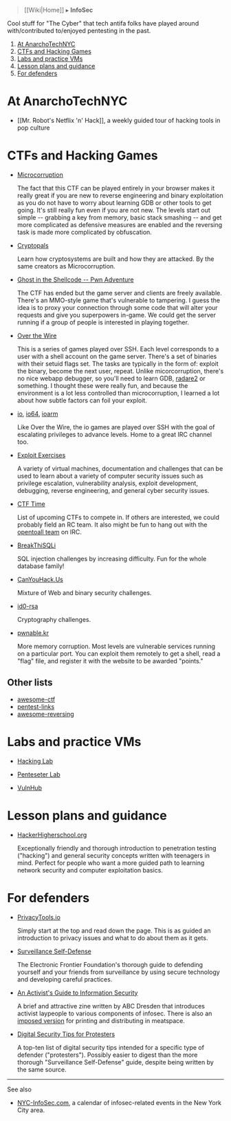 > [[Wiki|Home]] ▸ **InfoSec**

Cool stuff for "The Cyber" that tech antifa folks have played around with/contributed to/enjoyed pentesting in the past.

1. [At AnarchoTechNYC](#at-anarchotechnyc)
1. [CTFs and Hacking Games](#ctfs-and-hacking-games)
1. [Labs and practice VMs](#labs-and-practice-vms)
1. [Lesson plans and guidance](#lesson-plans-and-guidance)
1. [For defenders](#for-defenders)

# At AnarchoTechNYC

* [[Mr. Robot's Netflix 'n' Hack]], a weekly guided tour of hacking tools in pop culture

# CTFs and Hacking Games

* [Microcorruption](https://www.microcorruption.com)

  The fact that this CTF can be played entirely in your browser makes it really great if you are new to reverse engineering and binary exploitation as you do not have to worry about learning GDB or other tools to get going. It's still really fun even if you are not new. The levels start out simple -- grabbing a key from memory, basic stack smashing -- and get more complicated as defensive measures are enabled and the reversing task is made more complicated by obfuscation.

* [Cryptopals](http://cryptopals.com)

  Learn how cryptosystems are built and how they are attacked. By the same creators as Microcorruption.

* [Ghost in the Shellcode -- Pwn Adventure](http://pwnadventure.com)

  The CTF has ended but the game server and clients are freely available. There's an MMO-style game that's vulnerable to tampering. I guess the idea is to proxy your connection through some code that will alter your requests and give you superpowers in-game. We could get the server running if a group of people is interested in playing together.

* [Over the Wire](http://overthewire.org)

  This is a series of games played over SSH. Each level corresponds to a user with a shell account on the game server. There's a set of binaries with their setuid flags set. The tasks are typically in the form of: exploit the binary, become the next user, repeat. Unlike micorcorruption, there's no nice webapp debugger, so you'll need to learn GDB, [radare2](http://radare.org) or something. I thought these were really fun, and because the environment is a lot less controlled than microcorruption, I learned a lot about how subtle factors can foil your exploit.

* [io](http://io.netgarage.org), [io64](http://io.netgarage.org:8064), [ioarm](http://188.166.114.127)
  
  Like Over the Wire, the io games are played over SSH with the goal of escalating privileges to advance levels. Home to a great IRC channel too.

* [Exploit Exercises](https://exploit-exercises.com/)

    A variety of virtual machines, documentation and challenges that can be used to learn about a variety of computer security issues such as privilege escalation, vulnerability analysis, exploit development, debugging, reverse engineering, and general cyber security issues. 

* [CTF Time](http://ctftime.org)

  List of upcoming CTFs to compete in. If others are interested, we could probably field an RC team. It also might be fun to hang out with the [opentoall team](http://opentoallctf.com/) on IRC.

* [BreakThiSQLi](http://breakthisqli.rf.gd/)

  SQL injection challenges by increasing difficulty. Fun for the whole database family!

* [CanYouHack.Us](https://canyouhack.us/)

  Mixture of Web and binary security challenges.

* [id0-rsa](https://id0-rsa.pub/)

  Cryptography challenges.

* [pwnable.kr](https://pwnable.kr)

  More memory corruption. Most levels are vulnerable services running on a particular port. You can exploit them remotely to get a shell, read a "flag" file, and register it with the website to be awarded "points."

## Other lists

* [awesome-ctf](https://github.com/apsdehal/awesome-ctf)
* [pentest-links](https://github.com/meitar/pentest-links)
* [awesome-reversing](https://github.com/tylerph3/awesome-reversing)

# Labs and practice VMs

* [Hacking Lab](https://www.hacking-lab.com)

* [Penteseter Lab](https://PentesterLab.com)

* [VulnHub](https://www.vulnhub.com)

# Lesson plans and guidance

* [HackerHigherschool.org](http://hackerhighschool.org/)

  Exceptionally friendly and thorough introduction to penetration testing ("hacking") and general security concepts written with teenagers in mind. Perfect for people who want a more guided path to learning network security and computer exploitation basics.

# For defenders

* [PrivacyTools.io](https://privacytools.io)

  Simply start at the top and read down the page. This is as guided an introduction to privacy issues and what to do about them as it gets.

* [Surveillance Self-Defense](https://ssd.eff.org/)

  The Electronic Frontier Foundation's thorough guide to defending yourself and your friends from surveillance by using secure technology and developing careful practices.

* [An Activist's Guide to Information Security](https://archive.org/download/AnActivistsGuideToInformationSecurity/activist-info-sec-SCREEN.pdf)

  A brief and attractive zine written by ABC Dresden that introduces activist laypeople to various components of infosec.  There is also an [imposed version](https://archive.org/download/AnActivistsGuideToInformationSecurity/activist-info-sec-IMPOSED.pdf) for printing and distributing in meatspace.

* [Digital Security Tips for Protesters](https://www.eff.org/deeplinks/2016/11/digital-security-tips-for-protesters)

  A top-ten list of digital security tips intended for a specific type of defender ("protesters"). Possibly easier to digest than the more thorough "Surveillance Self-Defense" guide, despite being written by the same source.

***

See also

* [NYC-InfoSec.com](https://www.nyc-infosec.com/), a calendar of infosec-related events in the New York City area.
